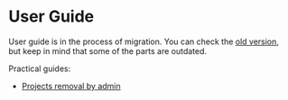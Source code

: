# User Guide

User guide is in the process of migration. You can check the [old version](https://cloudrock.atlassian.net/wiki/spaces/WD/pages/22976598/User+Guide),
but keep in mind that some of the parts are outdated.

Practical guides:

* [Projects removal by admin](projects-removal-admin.md)
